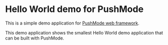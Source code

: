 # Hello World demo for PushMode

This is a simple demo application for [PushMode web framework](https://pushmode.angeloflogic.com/).

This demo application shows the smallest Hello World demo application that can be built with PushMode.
